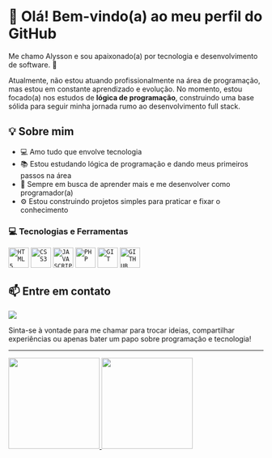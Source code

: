 # 👋 Olá! Bem-vindo(a) ao meu perfil do GitHub

Me chamo Alysson e sou apaixonado(a) por tecnologia e desenvolvimento de software. 🚀

Atualmente, não estou atuando profissionalmente na área de programação, mas estou em constante aprendizado e evolução. No momento, estou focado(a) nos estudos de **lógica de programação**, construindo uma base sólida para seguir minha jornada rumo ao desenvolvimento full stack.

## 💡 Sobre mim

- 💻 Amo tudo que envolve tecnologia
- 📚 Estou estudando lógica de programação e dando meus primeiros passos na área
- 🌱 Sempre em busca de aprender mais e me desenvolver como programador(a)
- ⚙️ Estou construindo projetos simples para praticar e fixar o conhecimento


### 💻 Tecnologias e Ferramentas
<code><img width="40px" src="https://cdn.jsdelivr.net/gh/devicons/devicon/icons/html5/html5-original-wordmark.svg" title = "HTML5"/></code>
<code><img width="40px" src="https://cdn.jsdelivr.net/gh/devicons/devicon/icons/css3/css3-original-wordmark.svg" title = "CSS3"/></code>
<code><img width="40px" src="https://cdn.jsdelivr.net/gh/devicons/devicon/icons/javascript/javascript-original.svg" title = "JAVASCRIPT"/></code>
<code><img width="40px" src="https://cdn.jsdelivr.net/gh/devicons/devicon@latest/icons/php/php-original.svg" title = "PHP"/></code>
<code><img width="40px" src="https://cdn.jsdelivr.net/gh/devicons/devicon/icons/git/git-original.svg" title = "GIT"/></code>
<code><img width="40px" src="https://cdn.jsdelivr.net/gh/devicons/devicon/icons/github/github-original.svg" title = "GITHUB"/></code>

## 📫 Entre em contato

<div>
<a href="https://www.linkedin.com/in/alysson-lunardon-03a71023a" target="_blank"><img loading="lazy" src="https://img.shields.io/badge/-LinkedIn-%230077B5?style=for-the-badge&logo=linkedin&logoColor=white" target="_blank"></a>
</div>

Sinta-se à vontade para me chamar para trocar ideias, compartilhar experiências ou apenas bater um papo sobre programação e tecnologia!

---

<div>
<a href="https://github.com/Alysson-Lunardon">
<img loading="lazy" height="180em" src="https://github-readme-stats.vercel.app/api/top-langs/?username=Alysson-Lunardon&layout=compact&langs_count=7&theme=dracula"/>
<img loading="lazy" height="180em" src="https://github-readme-stats.vercel.app/api?username=Alysson-Lunardon&show_icons=true&theme=dracula&include_all_commits=true&count_private=true"/>
</div>
